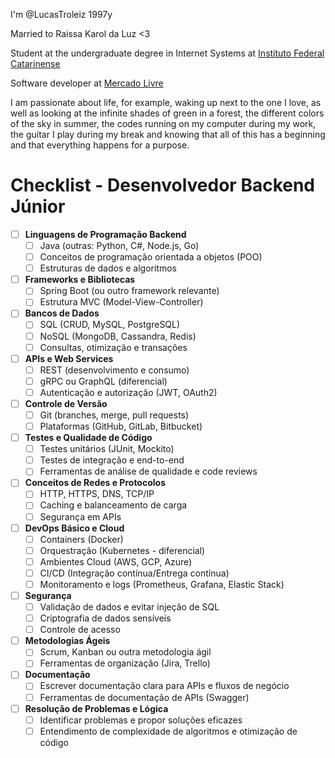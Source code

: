I'm @LucasTroleiz 1997y

Married to Raissa Karol da Luz <3

Student at the undergraduate degree in Internet Systems at [Instituto Federal Catarinense](https://ifc.edu.br/)

Software developer at [Mercado Livre](https://careers-meli.mercadolibre.com/)


I am passionate about life, for example, waking up next to the one I love, as well as looking at the infinite shades of green in a forest, the different colors of the sky in summer, the codes running on my computer during my work, the guitar I play during my break and knowing that all of this has a beginning and that everything happens for a purpose.


# Checklist - Desenvolvedor Backend Júnior

- [ ] **Linguagens de Programação Backend**
  - [ ] Java (outras: Python, C#, Node.js, Go)
  - [ ] Conceitos de programação orientada a objetos (POO)
  - [ ] Estruturas de dados e algoritmos

- [ ] **Frameworks e Bibliotecas**
  - [ ] Spring Boot (ou outro framework relevante)
  - [ ] Estrutura MVC (Model-View-Controller)

- [ ] **Bancos de Dados**
  - [ ] SQL (CRUD, MySQL, PostgreSQL)
  - [ ] NoSQL (MongoDB, Cassandra, Redis)
  - [ ] Consultas, otimização e transações

- [ ] **APIs e Web Services**
  - [ ] REST (desenvolvimento e consumo)
  - [ ] gRPC ou GraphQL (diferencial)
  - [ ] Autenticação e autorização (JWT, OAuth2)

- [ ] **Controle de Versão**
  - [ ] Git (branches, merge, pull requests)
  - [ ] Plataformas (GitHub, GitLab, Bitbucket)

- [ ] **Testes e Qualidade de Código**
  - [ ] Testes unitários (JUnit, Mockito)
  - [ ] Testes de integração e end-to-end
  - [ ] Ferramentas de análise de qualidade e code reviews

- [ ] **Conceitos de Redes e Protocolos**
  - [ ] HTTP, HTTPS, DNS, TCP/IP
  - [ ] Caching e balanceamento de carga
  - [ ] Segurança em APIs

- [ ] **DevOps Básico e Cloud**
  - [ ] Containers (Docker)
  - [ ] Orquestração (Kubernetes - diferencial)
  - [ ] Ambientes Cloud (AWS, GCP, Azure)
  - [ ] CI/CD (Integração contínua/Entrega contínua)
  - [ ] Monitoramento e logs (Prometheus, Grafana, Elastic Stack)

- [ ] **Segurança**
  - [ ] Validação de dados e evitar injeção de SQL
  - [ ] Criptografia de dados sensíveis
  - [ ] Controle de acesso

- [ ] **Metodologias Ágeis**
  - [ ] Scrum, Kanban ou outra metodologia ágil
  - [ ] Ferramentas de organização (Jira, Trello)

- [ ] **Documentação**
  - [ ] Escrever documentação clara para APIs e fluxos de negócio
  - [ ] Ferramentas de documentação de APIs (Swagger)

- [ ] **Resolução de Problemas e Lógica**
  - [ ] Identificar problemas e propor soluções eficazes
  - [ ] Entendimento de complexidade de algoritmos e otimização de código
